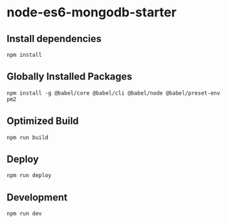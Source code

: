 # node-es6-mongodb-starter

## Install dependencies

```
npm install
```

## Globally Installed Packages

```
npm install -g @babel/core @babel/cli @babel/node @babel/preset-env pm2
```

## Optimized Build 

```
npm run build
```

## Deploy

```
npm run deploy
```

## Development

```
npm run dev
```